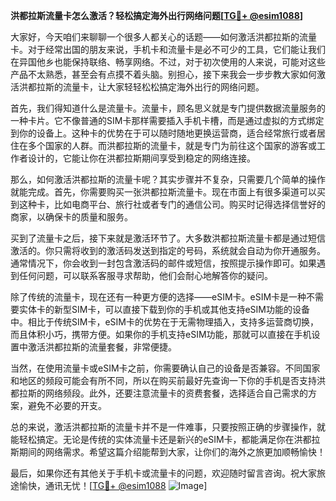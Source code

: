 **洪都拉斯流量卡怎么激活？轻松搞定海外出行网络问题[[TG💪+ @esim1088](https://t.me/s/esim1088)]**

大家好，今天咱们来聊聊一个很多人都关心的话题——如何激活洪都拉斯的流量卡。对于经常出国的朋友来说，手机卡和流量卡是必不可少的工具，它们能让我们在异国他乡也能保持联络、畅享网络。不过，对于初次使用的人来说，可能对这些产品不太熟悉，甚至会有点摸不着头脑。别担心，接下来我会一步步教大家如何激活洪都拉斯的流量卡，让大家轻轻松松搞定海外出行的网络问题。

首先，我们得知道什么是流量卡。流量卡，顾名思义就是专门提供数据流量服务的一种卡片。它不像普通的SIM卡那样需要插入手机卡槽，而是通过虚拟的方式绑定到你的设备上。这种卡的优势在于可以随时随地更换运营商，适合经常旅行或者居住在多个国家的人群。而洪都拉斯的流量卡，就是专门为前往这个国家的游客或工作者设计的，它能让你在洪都拉斯期间享受到稳定的网络连接。

那么，如何激活洪都拉斯的流量卡呢？其实步骤并不复杂，只需要几个简单的操作就能完成。首先，你需要购买一张洪都拉斯流量卡。现在市面上有很多渠道可以买到这种卡，比如电商平台、旅行社或者专门的通信公司。购买时记得选择信誉好的商家，以确保卡的质量和服务。

买到了流量卡之后，接下来就是激活环节了。大多数洪都拉斯流量卡都是通过短信激活的。你只需将收到的激活码发送到指定的号码，系统就会自动为你开通服务。通常情况下，你会收到一封包含激活码的邮件或短信，按照提示操作即可。如果遇到任何问题，可以联系客服寻求帮助，他们会耐心地解答你的疑问。

除了传统的流量卡，现在还有一种更方便的选择——eSIM卡。eSIM卡是一种不需要实体卡的新型SIM卡，可以直接下载到你的手机或其他支持eSIM功能的设备中。相比于传统SIM卡，eSIM卡的优势在于无需物理插入，支持多运营商切换，而且体积小巧，携带方便。如果你的手机支持eSIM功能，那就可以直接在手机设置中激活洪都拉斯的流量套餐，非常便捷。

当然，在使用流量卡或eSIM卡之前，你需要确认自己的设备是否兼容。不同国家和地区的频段可能会有所不同，所以在购买前最好先查询一下你的手机是否支持洪都拉斯的网络频段。此外，还要注意流量卡的资费套餐，选择适合自己需求的方案，避免不必要的开支。

总的来说，激活洪都拉斯的流量卡并不是一件难事，只要按照正确的步骤操作，就能轻松搞定。无论是传统的实体流量卡还是新兴的eSIM卡，都能满足你在洪都拉斯期间的网络需求。希望这篇介绍能帮到大家，让你们的海外之旅更加顺畅愉快！

最后，如果你还有其他关于手机卡或流量卡的问题，欢迎随时留言咨询。祝大家旅途愉快，通讯无忧！[[TG💪+ @esim1088](https://t.me/s/esim1088) ![Image](https://i.postimg.cc/4NQfJmqS/Snipaste-2025-05-13-00-14-12.png)]